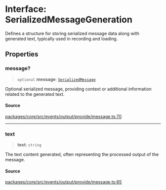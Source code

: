 # Interface: SerializedMessageGeneration

Defines a structure for storing serialized message data along with generated text, typically used in recording and loading.

## Properties

### message?

> `optional` **message**: [`SerializedMessage`](SerializedMessage.md)

Optional serialized message, providing context or additional information related to the generated text.

#### Source

[packages/core/src/events/output/provide/message.ts:70](https://github.com/VictorS67/encre/blob/42c3bddca4be2d23ad959c1c99381eefbf43789c/packages/core/src/events/output/provide/message.ts#L70)

***

### text

> **text**: `string`

The text content generated, often representing the processed output of the message.

#### Source

[packages/core/src/events/output/provide/message.ts:65](https://github.com/VictorS67/encre/blob/42c3bddca4be2d23ad959c1c99381eefbf43789c/packages/core/src/events/output/provide/message.ts#L65)
